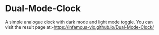 # Dual-Mode-Clock
A simple analogue clock with dark mode and light mode toggle.
You can visit the result page at:-https://infamous-vix.github.io/Dual-Mode-Clock/
